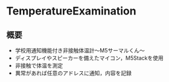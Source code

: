 # TemperatureExamination
## 概要
- 学校用通知機能付き非接触体温計〜M5サーマルくん〜
- ディスプレイやスピーカーを備えたマイコン，M5Stackを使用
- 非接触で体温を測定
- 異常があれば任意のアドレスに通知，内容を記録
